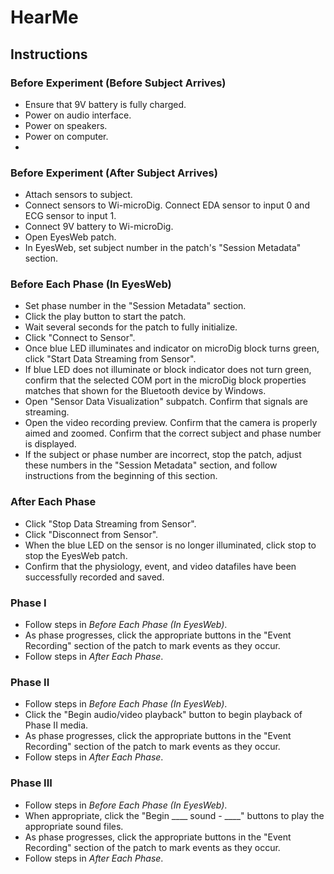 # HearMe

## Instructions

### Before Experiment (Before Subject Arrives)

- Ensure that 9V battery is fully charged.
- Power on audio interface.
- Power on speakers.
- Power on computer.
- 

### Before Experiment (After Subject Arrives)

- Attach sensors to subject.
- Connect sensors to Wi-microDig. Connect EDA sensor to input 0 and ECG sensor to input 1.
- Connect 9V battery to Wi-microDig.
- Open EyesWeb patch.
- In EyesWeb, set subject number in the patch's "Session Metadata" section.

### Before Each Phase (In EyesWeb)

- Set phase number in the "Session Metadata" section.
- Click the play button to start the patch.
- Wait several seconds for the patch to fully initialize.
- Click "Connect to Sensor".
- Once blue LED illuminates and indicator on microDig block turns green, click "Start Data Streaming from Sensor".
- If blue LED does not illuminate or block indicator does not turn green, confirm that the selected COM port in the microDig block properties matches that shown for the Bluetooth device by Windows.
- Open "Sensor Data Visualization" subpatch. Confirm that signals are streaming.
- Open the video recording preview. Confirm that the camera is properly aimed and zoomed. Confirm that the correct subject and phase number is displayed.
- If the subject or phase number are incorrect, stop the patch, adjust these numbers in the "Session Metadata" section, and follow instructions from the beginning of this section.

### After Each Phase

- Click "Stop Data Streaming from Sensor".
- Click "Disconnect from Sensor".
- When the blue LED on the sensor is no longer illuminated, click stop to stop the EyesWeb patch.
- Confirm that the physiology, event, and video datafiles have been successfully recorded and saved.

### Phase I

- Follow steps in *Before Each Phase (In EyesWeb)*.
- As phase progresses, click the appropriate buttons in the "Event Recording" section of the patch to mark events as they occur.
- Follow steps in *After Each Phase*.

### Phase II

- Follow steps in *Before Each Phase (In EyesWeb)*.
- Click the "Begin audio/video playback" button to begin playback of Phase II media.
- As phase progresses, click the appropriate buttons in the "Event Recording" section of the patch to mark events as they occur.
- Follow steps in *After Each Phase*.

### Phase III

- Follow steps in *Before Each Phase (In EyesWeb)*.
- When appropriate, click the "Begin ____ sound - ____" buttons to play the appropriate sound files.
- As phase progresses, click the appropriate buttons in the "Event Recording" section of the patch to mark events as they occur.
- Follow steps in *After Each Phase*.
